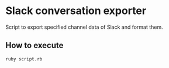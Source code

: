 # Slack conversation exporter

Script to export specified channel data of Slack and format them.

## How to execute

```console
ruby script.rb
```
